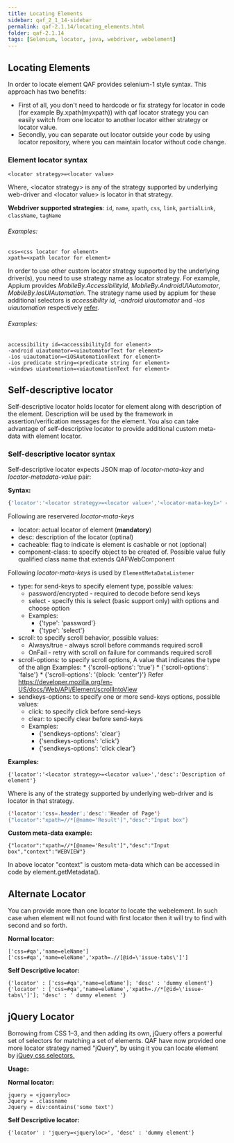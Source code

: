 ```yaml
---
title: Locating Elements
sidebar: qaf_2_1_14-sidebar
permalink: qaf-2.1.14/locating_elements.html
folder: qaf-2.1.14
tags: [Selenium, locator, java, webdriver, webelement]
---
```


## Locating Elements

In order to locate element QAF provides selenium-1 style syntax. This approach has two benefits: 
 * First of all, you don't need to hardcode or fix strategy for locator in code (for example By.xpath(myxpath)) with qaf locator strategy you can easily switch from one locator to another locator either strategy or locator value. 
 * Secondly, you can separate out locator outside your code by using locator repository, where you can maintain locator without code change.

### Element locator syntax

```
<locator strategy>=<locator value>
```
Where, &lt;locator strategy> is any of the strategy supported by underlying web-driver and &lt;locator value> is locator in that strategy. 

**Webdriver supported strategies**: `id`, `name`, `xpath`, `css`, `link`, `partialLink`, `className`, `tagName`

###### Examples:

```
css=<css locator for element>
xpath=<xpath locator for element>

```

In order to use other custom locator strategy supported by the underlying driver(s), you need to use strategy name as locator strategy. For example, Appium provides _MobileBy.AccessibilityId_, _MobileBy.AndroidUIAutomator_, _MobileBy.IosUIAutomation_. The strategy name used by appium for these additional selectors is _accessibility id_, _-android uiautomator_ and _-ios uiautomation_ respectively [refer](https://github.com/appium/java-client/blob/master/src/main/java/io/appium/java_client/MobileSelector.java).

###### Examples:

```
accessibility id=<accessibilityId for element>
-android uiautomator=<uiautomatorText for element>
-ios uiautomation=<iOSAutomationText for element>
-ios predicate string=<predicate string for element>
-windows uiautomation=<uiautomationText for element>

```


## Self-descriptive locator
Self-descriptive locator holds locator for element along with description of the element. Description will be used by the framework in assertion/verification messages for the element. You also can take advantage of self-descriptive locator to provide additional custom meta-data with element locator. 

### Self-descriptive locator syntax
Self-descriptive locator expects JSON map of _locator-mata-key_ and _locator-metadata-value_ pair:

**Syntax:**

``` javascript
{'locator':'<locator strategy>=<locator value>','<locator-mata-key1>' = '<locator-mata-value1>','<locator-mata-keyN>' = '<locator-mata-valueN>'}
```

Following are reservered  _locator-mata-keys_
  * locator: actual locator of element (**mandatory**)
  * desc: description of the locator (optinal)
  * cacheable: flag to indicate is element is cashable or not (optional)
  * component-class: to specify object to be created of. Possible value fully qualified class name that extends QAFWebComponent 

Following  _locator-mata-keys_ is used by `ElementMetaDataListener`
  * type: for send-keys to specify element type, possible values:
	 * password/encrypted - required to decode before send keys
	 * select - specify this is select (basic support only) with options and choose option
	 * Examples:
	 	* {'type': 'password'}
	 	* {'type': 'select'}
  * scroll: to specify scroll behavior, possible values:
	   * Always/true - always scroll before commands required scroll
	   * OnFail - retry with scroll on failure for commands required scroll
  * scroll-options: to specify scroll options, A value that indicates the type of the align Examples:
	 	* {'scroll-options': 'true'}
	 	* {'scroll-options': 'false'}
	 	* {'scroll-options': '{block: \'center\'}'}
	  Refer https://developer.mozilla.org/en-US/docs/Web/API/Element/scrollIntoView
  * sendkeys-options: to specify one or more send-keys options, possible values:
	 * click: to specify click before send-keys
	 * clear: to specify clear before send-keys
	 * Examples:
	 	* {'sendkeys-options': 'clear'}
	 	* {'sendkeys-options': 'click'}
	 	* {'sendkeys-options': 'click clear'}
	 

**Examples:**
```
{'locator':'<locator strategy>=<locator value>','desc':'Description of element'}
```
Where <locator strategy> is any of the strategy supported by underlying web-driver and <locator value> is locator in that strategy. 


```java
{'locator':'css=.header';'desc':'Header of Page'}
{"locator":"xpath=//*[@name='Result']","desc":"Input box"}
```


**Custom meta-data example:**

```
{"locator":"xpath=//*[@name='Result']","desc":"Input box","context":"WEBVIEW"}
```
In above locator "context" is custom meta-data which can be accessed in code by element.getMetadata().


## Alternate Locator

You can provide more than one locator to locate the webelement. In such case when element will not found with first locator then it will try to find with second and so forth.

**Normal locator:**

```
['css=#qa','name=eleName']
['css=#qa','name=eleName','xpath=.//[@id=\'issue-tabs\']']
```

**Self Descriptive locator:**

```
{'locator' : ['css=#qa','name=eleName']; 'desc' : 'dummy element'}
{'locator' : ['css=#qa','name=eleName','xpath=.//*[@id=\'issue-tabs\']']; 'desc' : ' dummy element '}
```

## jQuery Locator

Borrowing from CSS 1–3, and then adding its own, jQuery offers a powerful set of selectors for matching a set of elements. QAF have now provided one more locator strategy named "jQuery", by using it you can locate element by [jQuey css selectors.](http://api.jquery.com/category/selectors/)

**Usage:**

**Normal locator:**

```properties
jquery = <jqueryloc>
Jquery = .classname
Jquery = div:contains('some text')
```

**Self Descriptive locator:**

```
{'locator' : 'jquery=<jqueryloc>', 'desc' : 'dummy element'}
```

